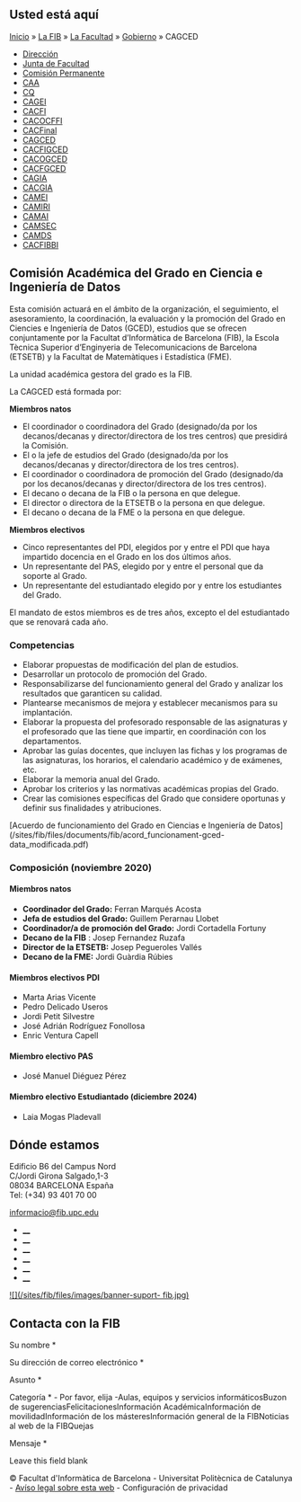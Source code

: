 ## Usted está aquí

[Inicio](/es) » [La FIB](/es/la-fib) » [La Facultad](/es/la-fib/la-facultad) »
[Gobierno](/es/la-fib/la-facultad/gobierno) » CAGCED

  * [Dirección](/es/la-fib/la-facultad/gobierno/direccion)
  * [Junta de Facultad](/es/la-fib/la-facultad/gobierno/junta-de-facultad)
  * [Comisión Permanente](/es/la-fib/la-facultad/gobierno/comision-permanente)
  * [CAA](/es/la-fib/la-facultad/gobierno/caa)
  * [CQ](/es/la-fib/la-facultad/gobierno/cq)
  * [CAGEI](/es/la-fib/la-facultad/gobierno/cagei)
  * [CACFI](/es/la-fib/la-facultad/gobierno/cacfi)
  * [CACOCFFI](/es/la-fib/la-facultad/gobierno/cacocffi)
  * [CACFinal](/es/la-fib/la-facultad/gobierno/cacfinal)
  * [CAGCED](/es/la-fib/la-facultad/gobierno/cagced)
  * [CACFIGCED](/es/la-fib/la-facultad/gobierno/cacfigced)
  * [CACOGCED](/es/la-fib/la-facultad/gobierno/cacogced)
  * [CACFGCED](/es/la-fib/la-facultad/gobierno/cacfgced)
  * [CAGIA](/es/la-fib/la-facultad/gobierno/cagia)
  * [CACGIA](/es/la-fib/la-facultad/gobierno/cacgia)
  * [CAMEI](/es/la-fib/la-facultad/gobierno/camei)
  * [CAMIRI](/es/la-fib/la-facultad/gobierno/camiri)
  * [CAMAI](/es/la-fib/la-facultad/gobierno/camai)
  * [CAMSEC](/es/la-fib/la-facultad/gobierno/camsec)
  * [CAMDS](/es/la-fib/la-facultad/gobierno/camds)
  * [CACFIBBI](/es/la-fib/la-facultad/gobierno/cacfibbi)

## Comisión Académica del Grado en Ciencia e Ingeniería de Datos

Esta comisión actuará en el ámbito de la organización, el seguimiento, el
asesoramiento, la coordinación, la evaluación y la promoción del Grado en
Ciencies e Ingeniería de Datos (GCED), estudios que se ofrecen conjuntamente
por la Facultat d’Informàtica de Barcelona (FIB), la Escola Tècnica Superior
d’Enginyeria de Telecomunicacions de Barcelona (ETSETB) y la Facultat de
Matemàtiques i Estadística (FME).

La unidad académica gestora del grado es la FIB.

La CAGCED está formada por:

**Miembros natos**

  * El coordinador o coordinadora del Grado (designado/da por los decanos/decanas y director/directora de los tres centros) que presidirá la Comisión.
  * El o la jefe de estudios del Grado (designado/da por los decanos/decanas y director/directora de los tres centros).
  * El coordinador o coordinadora de promoción del Grado (designado/da por los decanos/decanas y director/directora de los tres centros).
  * El decano o decana de la FIB o la persona en que delegue.
  * El director o directora de la ETSETB o la persona en que delegue.
  * El decano o decana de la FME o la persona en que delegue.

**Miembros electivos**

  * Cinco representantes del PDI, elegidos por y entre el PDI que haya impartido docencia en el Grado en los dos últimos años.
  * Un representante del PAS, elegido por y entre el personal que da soporte al Grado.
  * Un representante del estudiantado elegido por y entre los estudiantes del Grado.

El mandato de estos miembros es de tres años, excepto el del estudiantado que
se renovará cada año.

### Competencias

  * Elaborar propuestas de modificación del plan de estudios.
  * Desarrollar un protocolo de promoción del Grado.
  * Responsabilizarse del funcionamiento general del Grado y analizar los resultados que garanticen su calidad.
  * Plantearse mecanismos de mejora y establecer mecanismos para su implantación.
  * Elaborar la propuesta del profesorado responsable de las asignaturas y el profesorado que las tiene que impartir, en coordinación con los departamentos.
  * Aprobar las guías docentes, que incluyen las fichas y los programas de las asignaturas, los horarios, el calendario académico y de exámenes, etc.
  * Elaborar la memoria anual del Grado.
  * Aprobar los criterios y las normativas académicas propias del Grado.
  * Crear las comisiones específicas del Grado que considere oportunas y definir sus finalidades y atribuciones.

[Acuerdo de funcionamiento del Grado en Ciencias e Ingeniería de
Datos](/sites/fib/files/documents/fib/acord_funcionament-gced-
data_modificada.pdf)

### Composición (noviembre 2020)

#### Miembros natos

  * **Coordinador del Grado:** Ferran Marqués Acosta
  * **Jefa de estudios del Grado:** Guillem Perarnau Llobet
  * **Coordinador/a de promoción del Grado:** Jordi Cortadella Fortuny
  * **Decano de la FIB** : Josep Fernandez Ruzafa
  * **Director de la ETSETB:** Josep Pegueroles Vallés      
  * **Decano de la FME:** Jordi Guàrdia Rúbies

#### Miembros electivos PDI

  * Marta Arias Vicente
  * Pedro Delicado Useros
  * Jordi Petit Silvestre
  * José Adrián Rodríguez Fonollosa
  * Enric Ventura Capell

#### Miembro electivo PAS

  * José Manuel Diéguez Pérez

#### Miembro electivo Estudiantado (diciembre 2024)

  * Laia Mogas Pladevall

## Dónde estamos

Edificio B6 del Campus Nord  
C/Jordi Girona Salgado,1-3  
08034 BARCELONA España  
Tel: (+34) 93 401 70 00

[informacio@fib.upc.edu](mailto:informacio@fib.upc.edu)

  * [__](/es/noticies/rss.rss)
  * [__](https://www.facebook.com/fib.upc)
  * [__](https://twitter.com/fib_upc)
  * [__](https://www.flickr.com/photos/fib-upc/albums)
  * [__](https://www.youtube.com/user/mediafib)
  * [__](https://www.instagram.com/fib.upc/)

[![](/sites/fib/files/images/banner-suport-
fib.jpg)](http://suport.fib.upc.edu)

## Contacta con la FIB

Su nombre *

Su dirección de correo electrónico *

Asunto *

Categoría * \- Por favor, elija -Aulas, equipos y servicios informáticosBuzon
de sugerenciasFelicitacionesInformación AcadémicaInformación de
movilidadInformación de los másteresInformación general de la FIBNoticias al
web de la FIBQuejas

Mensaje *

Leave this field blank

© Facultat d'Informàtica de Barcelona - Universitat Politècnica de Catalunya -
[Avíso legal sobre esta web](/es/aviso-legal-sobre-esta-web) \- Configuración
de privacidad

